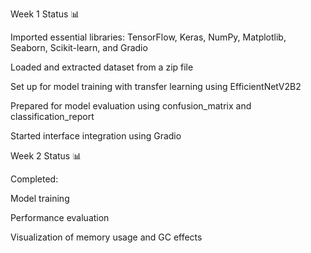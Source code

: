 Week 1 Status 📊


Imported essential libraries: TensorFlow, Keras, NumPy, Matplotlib, Seaborn, Scikit-learn, and Gradio

Loaded and extracted dataset from a zip file

Set up for model training with transfer learning using EfficientNetV2B2

Prepared for model evaluation using confusion_matrix and classification_report

Started interface integration using Gradio


Week 2 Status 📊


Completed:

Model training 

Performance evaluation

Visualization of memory usage and GC effects
